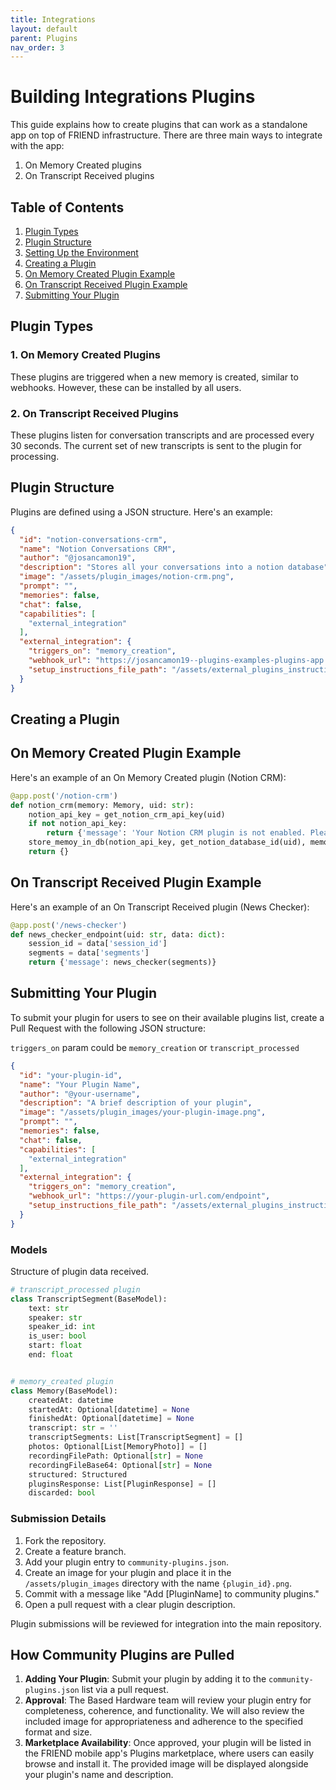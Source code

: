```yaml
---
title: Integrations
layout: default
parent: Plugins
nav_order: 3
---
```



# Building Integrations Plugins

This guide explains how to create plugins that can work as a standalone app on top of FRIEND infrastructure. There are
three main ways to integrate with the app:

1. On Memory Created plugins
2. On Transcript Received plugins

## Table of Contents

1. [Plugin Types](#plugin-types)
2. [Plugin Structure](#plugin-structure)
3. [Setting Up the Environment](#setting-up-the-environment)
4. [Creating a Plugin](#creating-a-plugin)
5. [On Memory Created Plugin Example](#on-memory-created-plugin-example)
6. [On Transcript Received Plugin Example](#on-transcript-received-plugin-example)
7. [Submitting Your Plugin](#submitting-your-plugin)

## Plugin Types

### 1. On Memory Created Plugins

These plugins are triggered when a new memory is created, similar to webhooks. However, these can be installed by all
users.

### 2. On Transcript Received Plugins

These plugins listen for conversation transcripts and are processed every 30 seconds. The current set of new transcripts
is sent to the plugin for processing.

## Plugin Structure

Plugins are defined using a JSON structure. Here's an example:

```json
{
  "id": "notion-conversations-crm",
  "name": "Notion Conversations CRM",
  "author": "@josancamon19",
  "description": "Stores all your conversations into a notion database",
  "image": "/assets/plugin_images/notion-crm.png",
  "prompt": "",
  "memories": false,
  "chat": false,
  "capabilities": [
    "external_integration"
  ],
  "external_integration": {
    "triggers_on": "memory_creation",
    "webhook_url": "https://josancamon19--plugins-examples-plugins-app.modal.run/notion-crm",
    "setup_instructions_file_path": "/assets/external_plugins_instructions/notion-conversations-crm.md"
  }
}
```

## Creating a Plugin

## On Memory Created Plugin Example

Here's an example of an On Memory Created plugin (Notion CRM):

```python
@app.post('/notion-crm')
def notion_crm(memory: Memory, uid: str):
    notion_api_key = get_notion_crm_api_key(uid)
    if not notion_api_key:
        return {'message': 'Your Notion CRM plugin is not enabled. Please enable it in the settings.'}
    store_memoy_in_db(notion_api_key, get_notion_database_id(uid), memory)
    return {}
```

## On Transcript Received Plugin Example

Here's an example of an On Transcript Received plugin (News Checker):

```python
@app.post('/news-checker')
def news_checker_endpoint(uid: str, data: dict):
    session_id = data['session_id']
    segments = data['segments']
    return {'message': news_checker(segments)}
```

## Submitting Your Plugin

To submit your plugin for users to see on their available plugins list, create a Pull Request with the following JSON
structure:

`triggers_on` param could be `memory_creation` or `transcript_processed`

```json
{
  "id": "your-plugin-id",
  "name": "Your Plugin Name",
  "author": "@your-username",
  "description": "A brief description of your plugin",
  "image": "/assets/plugin_images/your-plugin-image.png",
  "prompt": "",
  "memories": false,
  "chat": false,
  "capabilities": [
    "external_integration"
  ],
  "external_integration": {
    "triggers_on": "memory_creation",
    "webhook_url": "https://your-plugin-url.com/endpoint",
    "setup_instructions_file_path": "/assets/external_plugins_instructions/your-plugin-instructions.md"
  }
}
```

### Models

Structure of plugin data received.

```python
# transcript_processed plugin
class TranscriptSegment(BaseModel):
    text: str
    speaker: str
    speaker_id: int
    is_user: bool
    start: float
    end: float


# memory_created plugin
class Memory(BaseModel):
    createdAt: datetime
    startedAt: Optional[datetime] = None
    finishedAt: Optional[datetime] = None
    transcript: str = ''
    transcriptSegments: List[TranscriptSegment] = []
    photos: Optional[List[MemoryPhoto]] = []
    recordingFilePath: Optional[str] = None
    recordingFileBase64: Optional[str] = None
    structured: Structured
    pluginsResponse: List[PluginResponse] = []
    discarded: bool

```

### Submission Details

1. Fork the repository.
2. Create a feature branch.
3. Add your plugin entry to `community-plugins.json`.
4. Create an image for your plugin and place it in the `/assets/plugin_images` directory with the
   name `{plugin_id}.png`.
5. Commit with a message like "Add [PluginName] to community plugins."
6. Open a pull request with a clear plugin description.

Plugin submissions will be reviewed for integration into the main repository.

## How Community Plugins are Pulled

1. **Adding Your Plugin**: Submit your plugin by adding it to the `community-plugins.json` list via a pull request.
2. **Approval**: The Based Hardware team will review your plugin entry for completeness, coherence, and functionality.
   We will also review the included image for appropriateness and adherence to the specified format and size.
3. **Marketplace Availability**: Once approved, your plugin will be listed in the FRIEND mobile app's Plugins
   marketplace, where users can easily browse and install it. The provided image will be displayed alongside your
   plugin's name and description.
